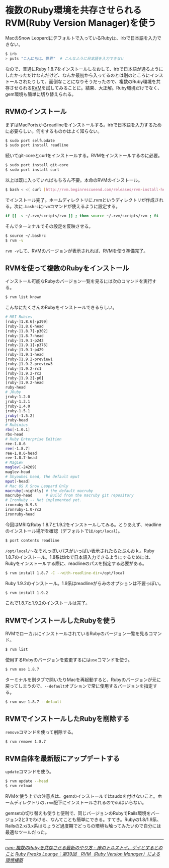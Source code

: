 # <span>複数のRuby環境を共存させられる</span><span>RVM(Ruby Version Manager)を使う</span>

MacのSnow Leopardにデフォルトで入っているRubyは、irbで日本語を入力できない。

~~~ sh
$ irb
> puts "こんにちは、世界"  # こんなふうに日本語を入力できない
~~~

なので、普通にRuby 1.8.7をインストールしなおして、irbで日本語が通るようにしたかっただけなんだけど、なんか最初から入ってるのとは別のところにインストールされたりして、面倒なことになりそうだったので、複数のRuby環境を共存させられる[RVM](http://rvm.beginrescueend.com/)を試してみることに。結果、大正解。Ruby環境だけでなく、gem環境も簡単に切り替えられる。

<!-- READMORE -->


## RVMのインストール

まずはMacPortsからreadlineをインストールする。irbで日本語を入力するために必要らしい。何をするものかはよく知らない。

~~~ sh
$ sudo port selfupdate
$ sudo port install readline
~~~

続いてgit-coreとcurlをインストールする。RVMをインストールするのに必要。

~~~ sh
$ sudo port install git-core
$ sudo port install curl
~~~

以上は既に入っていればもちろん不要。本命のRVMのインストール。

~~~ sh
$ bash < <( curl [http://rvm.beginrescueend.com/releases/rvm-install-head](http://rvm.beginrescueend.com/releases/rvm-install-head) )
~~~

でインストール完了。ホームディレクトリに.rvmというディレクトリが作成される。次に`.bashrc`に`rvm`コマンドが使えるように設定する。

~~~ sh
if [[ -s ~/.rvm/scripts/rvm ]] ; then source ~/.rvm/scripts/rvm ; fi
~~~

そんでターミナルでその設定を反映させる。

~~~ sh
$ source ~/.bashrc
$ rvm -v
~~~

`rvm -v`して、RVMのバージョンが表示されれば、RVMを使う準備完了。


## RVMを使って複数のRubyをインストール

インストール可能なRubyのバージョン一覧を見るには次のコマンドを実行する。

~~~ sh
$ rvm list known
~~~

こんなにたくさんのRubyをインストールできるらしい。

~~~ sh
# MRI Rubies
[ruby-]1.8.6[-p399]
[ruby-]1.8.6-head
[ruby-]1.8.7[-p302]
[ruby-]1.8.7-head
[ruby-]1.9.1-p243
[ruby-]1.9.1[-p376]
[ruby-]1.9.1-p429
[ruby-]1.9.1-head
[ruby-]1.9.2-preview1
[ruby-]1.9.2-preview3
[ruby-]1.9.2-rc1
[ruby-]1.9.2-rc2
[ruby-]1.9.2[-p0]
[ruby-]1.9.2-head
ruby-head
# JRuby
jruby-1.2.0
jruby-1.3.1
jruby-1.4.0
jruby-1.5.1
jruby[-1.5.2]
jruby-head
# Rubinius
rbx[-1.0.1]
rbx-head
# Ruby Enterprise Edition
ree-1.8.6
ree[-1.8.7]
ree-1.8.6-head
ree-1.8.7-head
# MagLev
maglev[-24209]
maglev-head
# Shyouhei head, the default mput
mput[-head]
# Mac OS X Snow Leopard Only
macruby[-nightly] # the default macruby
macruby-head      # Build from the macruby git repository
# IronRuby -- Not implemented yet.
ironruby-0.9.3
ironruby-1.0-rc2
ironruby-head
~~~

今回はMRIなRuby 1.8.7と1.9.2をインストールしてみる。とりあえず、readlineのインストール場所を確認（デフォルトでは`/opt/local`）。

~~~ sh
$ port contents readline
~~~

`/opt/local/～`なそれっぽいパスがいっぱい表示されたらたぶんおｋ。Ruby 1.8.7のインストール。1.8系はirbで日本語入力できるようにするためには、Rubyをインストールする際に、readlineのパスを指定する必要がある。

~~~ sh
$ rvm install 1.8.7 -C --with-readline-dir=/opt/local
~~~

Ruby 1.9.2のインストール。1.9系はreadlineがらみのオプションは不要っぽい。

~~~ sh
$ rvm install 1.9.2
~~~

これで1.8.7と1.9.2のインストールは完了。


## RVMでインストールしたRubyを使う

RVMでローカルにインストールされているRubyのバージョン一覧を見るコマンド。

~~~ sh
$ rvm list
~~~

使用するRubyのバージョンを変更するには`use`コマンドを使う。

~~~ sh
$ rvm use 1.8.7
~~~

ターミナルを別タブで開いたりMacを再起動すると、Rubyのバージョンが元に戻ってしまうので、`--default`オプションで常に使用するバージョンを指定する。

~~~ sh
$ rvm use 1.8.7 --default
~~~


## RVMでインストールしたRubyを削除する

`remove`コマンドを使って削除する。

~~~ sh
$ rvm remove 1.8.7
~~~


## RVM自体を最新版にアップデートする

`update`コマンドを使う。

~~~ sh
$ rvm update --head
$ rvm reload
~~~

RVMを使う上での注意点は、gemのインストールではsudoを付けないこと。ホームディレクトリの`.rvm`配下にインストールされるのでsuはいらない。

gemsetの切り替えも使うと便利で、同じバージョンのRubyでRails環境をバージョン2と3でわける、なんてことも簡単にできる。すてき。Rubyの1.8/1.9系、Railsの2.x/3.x系はちょうど過度期でどっちの環境も触ってみたいので自分には最適なツールだった。

---

<cite>[rvm: 複数のRubyを共存させる最新のやり方 - 床のトルストイ、ゲイとするとのこと](http://d.hatena.ne.jp/mirakui/20100502/1272849327)</cite>
<cite>[Ruby Freaks Lounge：第39回　RVM（Ruby Version Manager）による環境構築](http://gihyo.jp/dev/serial/01/ruby/0039)</cite>
